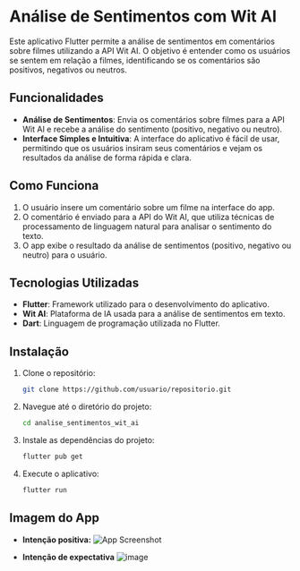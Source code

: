 # Análise de Sentimentos com Wit AI

Este aplicativo Flutter permite a análise de sentimentos em comentários sobre filmes utilizando a API Wit AI. O objetivo é entender como os usuários se sentem em relação a filmes, identificando se os comentários são positivos, negativos ou neutros.

## Funcionalidades

- **Análise de Sentimentos**: Envia os comentários sobre filmes para a API Wit AI e recebe a análise do sentimento (positivo, negativo ou neutro).
- **Interface Simples e Intuitiva**: A interface do aplicativo é fácil de usar, permitindo que os usuários insiram seus comentários e vejam os resultados da análise de forma rápida e clara.

## Como Funciona

1. O usuário insere um comentário sobre um filme na interface do app.
2. O comentário é enviado para a API do Wit AI, que utiliza técnicas de processamento de linguagem natural para analisar o sentimento do texto.
3. O app exibe o resultado da análise de sentimentos (positivo, negativo ou neutro) para o usuário.

## Tecnologias Utilizadas

- **Flutter**: Framework utilizado para o desenvolvimento do aplicativo.
- **Wit AI**: Plataforma de IA usada para a análise de sentimentos em texto.
- **Dart**: Linguagem de programação utilizada no Flutter.

## Instalação

1. Clone o repositório:
   ```bash
   git clone https://github.com/usuario/repositorio.git
   ```
2. Navegue até o diretório do projeto:
   ```bash
   cd analise_sentimentos_wit_ai
   ```
3. Instale as dependências do projeto:
   ```bash
   flutter pub get
   ```
4. Execute o aplicativo:
   ```bash
   flutter run
   ```

## Imagem do App

- **Intenção positiva:**
![App Screenshot](https://github.com/user-attachments/assets/6aa4e97c-c7b0-414d-8239-7ba9048c5fbb)

- **Intenção de expectativa**
![image](https://github.com/user-attachments/assets/dc405ca0-1cf8-4afc-a533-8f0322484609)




